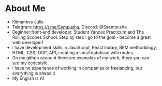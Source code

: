 # About Me

 * Klimanova Julia
 * Telegram: https://t.me/Sempusha, Discord: @Ssempusha
 * Beginner front-end developer. Student Yandex Practicum and The Rolling Scopes School. Step by step I go to the goal - become a great web developer!
 * I have development skills in JavaScript, React library, BEM methodology, HTML, CSS, OOP, API, creating a small database with routes.
 * On my github account there are examples of my work, there you can see my codestyle.
 * I have no experience of working in companies or freelancing, but everything is ahead :)
 * My English is A1
